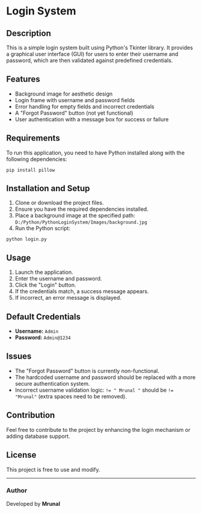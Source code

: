 # Login System

## Description
This is a simple login system built using Python's Tkinter library. It provides a graphical user interface (GUI) for users to enter their username and password, which are then validated against predefined credentials.

## Features
- Background image for aesthetic design
- Login frame with username and password fields
- Error handling for empty fields and incorrect credentials
- A "Forgot Password" button (not yet functional)
- User authentication with a message box for success or failure

## Requirements
To run this application, you need to have Python installed along with the following dependencies:

```
pip install pillow
```

## Installation and Setup
1. Clone or download the project files.
2. Ensure you have the required dependencies installed.
3. Place a background image at the specified path: `D:/Python/PythonLoginSystem/Images/background.jpg`
4. Run the Python script:

```
python login.py
```

## Usage
1. Launch the application.
2. Enter the username and password.
3. Click the "Login" button.
4. If the credentials match, a success message appears.
5. If incorrect, an error message is displayed.

## Default Credentials
- **Username:** `Admin`
- **Password:** `Admin@1234`

## Issues
- The "Forgot Password" button is currently non-functional.
- The hardcoded username and password should be replaced with a more secure authentication system.
- Incorrect username validation logic: `!= " Mrunal "` should be `!= "Mrunal"` (extra spaces need to be removed).

## Contribution
Feel free to contribute to the project by enhancing the login mechanism or adding database support.

## License
This project is free to use and modify.

---
### Author
Developed by **Mrunal**


